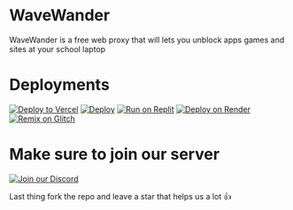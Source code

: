 # WaveWander
WaveWander is a free web proxy that will lets you unblock apps games and sites at your school laptop 


# Deployments

[![Deploy to Vercel](https://vercel.com/button)](https://vercel.com/import/project?template=https://github.com/xdevman1/wavewander)
[![Deploy](https://www.herokucdn.com/deploy/button.svg)](https://heroku.com/deploy?template=https://github.com/xdevman1/wavewander)
[![Run on Replit](https://replit.com/badge/github/xdevman1/wavewander)](https://replit.com/github/xdevman1/wavewander)
[![Deploy on Render](https://render.com/images/deploy-to-render-button.svg)](https://render.com/deploy)
[![Remix on Glitch](https://img.shields.io/badge/remix-on%20glitch-5799ed.svg)](https://glitch.com/edit/#!/remix/xdevman1/wavewander)


# Make sure to join our server
[![Join our Discord](https://img.shields.io/discord/123456789012345678?label=Join%20our%20Discord&logo=discord&logoColor=white&labelColor=7289DA&color=2c2f33)](https://discord.gg/SYJKtdFuaZ)


Last thing fork the repo and leave a star that helps us a lot 👍



